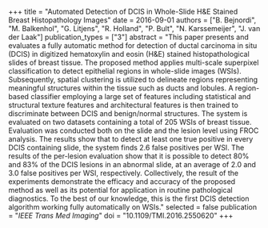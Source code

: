 +++
title = "Automated Detection of DCIS in Whole-Slide H&E Stained Breast Histopathology Images"
date = 2016-09-01
authors = ["B. Bejnordi", "M. Balkenhol", "G. Litjens", "R. Holland", "P. Bult", "N. Karssemeijer", "J. van der Laak"]
publication_types = ["3"]
abstract = "This paper presents and evaluates a fully automatic method for detection of ductal carcinoma in situ (DCIS) in digitized hematoxylin and eosin (H&E) stained histopathological slides of breast tissue. The proposed method applies multi-scale superpixel classification to detect epithelial regions in whole-slide images (WSIs). Subsequently, spatial clustering is utilized to delineate regions representing meaningful structures within the tissue such as ducts and lobules. A region-based classifier employing a large set of features including statistical and structural texture features and architectural features is then trained to discriminate between DCIS and benign/normal structures. The system is evaluated on two datasets containing a total of 205 WSIs of breast tissue. Evaluation was conducted both on the slide and the lesion level using FROC analysis. The results show that to detect at least one true positive in every DCIS containing slide, the system finds 2.6 false positives per WSI. The results of the per-lesion evaluation show that it is possible to detect 80% and 83% of the DCIS lesions in an abnormal slide, at an average of 2.0 and 3.0 false positives per WSI, respectively. Collectively, the result of the experiments demonstrate the efficacy and accuracy of the proposed method as well as its potential for application in routine pathological diagnostics. To the best of our knowledge, this is the first DCIS detection algorithm working fully automatically on WSIs."
selected = false
publication = "*IEEE Trans Med Imaging*"
doi = "10.1109/TMI.2016.2550620"
+++

